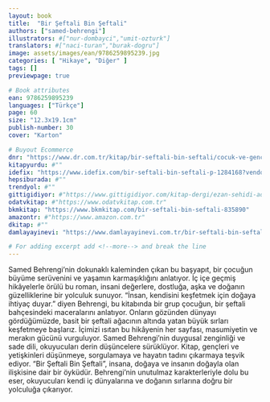 ```yaml
---
layout: book
title:  "Bir Şeftali Bin Şeftali"
authors: ["samed-behrengi"]
illustrators: #["nur-dombayci","umit-ozturk"]
translators: #["naci-turan","burak-dogru"]
image: assets/images/ean/9786259895239.jpg
categories: [ "Hikaye", "Diğer" ]
tags: []
previewpage: true

# Book attributes
ean: 9786259895239
languages: ["Türkçe"]
page: 60
size: "12.3x19.1cm"
publish-number: 30
cover: "Karton"

# Buyout Ecommerce
dnr: "https://www.dr.com.tr/kitap/bir-seftali-bin-seftali/cocuk-ve-genclik/genclik-10-yas/roman-oyku/urunno=0002087012001"
kitapyurdu: #""
idefix: "https://www.idefix.com/bir-seftali-bin-seftali-p-1284168?vendorId=3"
hepsiburada: #""
trendyol: #""
gittigidiyor: #"https://www.gittigidiyor.com/kitap-dergi/ezan-sehidi-adnan-menderes_pdp_732728793"
odatvkitap: #"https://www.odatvkitap.com.tr"
bkmkitap: "https://www.bkmkitap.com/bir-seftali-bin-seftali-835890"
amazontr: #"https://www.amazon.com.tr"
dkitap: #""
damlayayinevi: "https://www.damlayayinevi.com.tr/bir-seftali-bin-seftali"

# For adding excerpt add <!--more--> and break the line
---
```

Samed Behrengi’nin dokunaklı kaleminden çıkan bu başyapıt, bir çocuğun büyüme serüvenini ve yaşamın karmaşıklığını anlatıyor. İç içe geçmiş hikâyelerle örülü bu roman, insani değerlere, dostluğa, aşka ve doğanın güzelliklerine bir yolculuk sunuyor.
“İnsan, kendisini keşfetmek için doğaya ihtiyaç duyar.” diyen Behrengi, bu kitabında bir grup çocuğun, bir şeftali bahçesindeki maceralarını anlatıyor. Onların gözünden dünyayı gördüğümüzde, basit bir şeftali ağacının altında yatan büyük sırları keşfetmeye başlarız.
İçimizi ısıtan bu hikâyenin her sayfası, masumiyetin ve merakın gücünü vurguluyor. Samed Behrengi’nin duygusal zenginliği ve sade dili, okuyucuları derin düşüncelere sürüklüyor. Kitap, gençleri ve yetişkinleri düşünmeye, sorgulamaya ve hayatın tadını çıkarmaya teşvik ediyor.
“Bir Şeftali Bin Şeftali”, insana, doğaya ve insanın doğayla olan ilişkisine dair bir öyküdür. Behrengi’nin unutulmaz karakterleriyle dolu bu eser, okuyucuları kendi iç dünyalarına ve doğanın sırlarına doğru bir yolculuğa çıkarıyor.
<!--more--> 